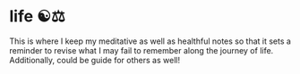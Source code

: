 # life ☯⚖        
This is where I keep my meditative as well as healthful notes so that it sets a reminder to revise what I may fail to remember along the journey of life. Additionally, could be guide for others as well!
